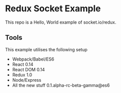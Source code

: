 # Redux Socket Example

This repo is a Hello, World example of socket.io/redux.

## Tools

This example utilises the following setup

- Webpack/Babel/ES6
- React 0.14
- React DOM 0.14
- Redux 1.0
- Node/Express
- All the new stuff 0.1.alpha-rc-beta-gamma@es6
